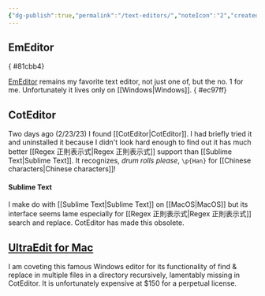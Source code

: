 ```yaml
---
{"dg-publish":true,"permalink":"/text-editors/","noteIcon":"2","created":"","updated":""}
---
```


## EmEditor
{ #81cbb4}


[EmEditor](https://www.emeditor.com/) remains my favorite text editor, not just one of, but the no. 1 for me. Unfortunately it lives only on [[Windows\|Windows]]. 
{ #ec97ff}


## CotEditor
Two days ago (2/23/23) I found [[CotEditor\|CotEditor]]. I had briefly tried it and uninstalled it because I didn't look hard enough to find out it has much better [[Regex 正則表示式\|Regex 正則表示式]] support than [[Sublime Text\|Sublime Text]]. It recognizes, *drum rolls please*, ``\p{Han}`` for [[Chinese characters\|Chinese characters]]!

#### Sublime Text
I make do with [[Sublime Text\|Sublime Text]] on [[MacOS\|MacOS]] but its interface seems lame especially for [[Regex 正則表示式\|Regex 正則表示式]] search and replace. CotEditor has made this obsolete.

## [UltraEdit for Mac](https://www.ultraedit.com/products/mac-text-editor/)
I am coveting this famous Windows editor for its functionality of find & replace in multiple files in a directory recursively, lamentably missing in CotEditor. It is unfortunately expensive at $150 for a perpetual license.